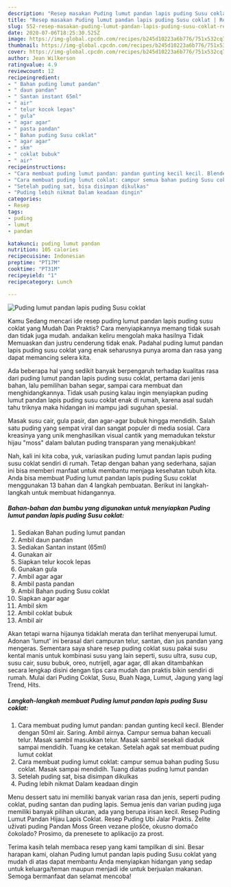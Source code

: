 ```yaml
---
description: "Resep masakan Puding lumut pandan lapis puding Susu coklat | Resep Bumbu Puding lumut pandan lapis puding Susu coklat Yang Bisa Manjain Lidah"
title: "Resep masakan Puding lumut pandan lapis puding Susu coklat | Resep Bumbu Puding lumut pandan lapis puding Susu coklat Yang Bisa Manjain Lidah"
slug: 552-resep-masakan-puding-lumut-pandan-lapis-puding-susu-coklat-resep-bumbu-puding-lumut-pandan-lapis-puding-susu-coklat-yang-bisa-manjain-lidah
date: 2020-07-06T18:25:30.525Z
image: https://img-global.cpcdn.com/recipes/b245d10223a6b776/751x532cq70/puding-lumut-pandan-lapis-puding-susu-coklat-foto-resep-utama.jpg
thumbnail: https://img-global.cpcdn.com/recipes/b245d10223a6b776/751x532cq70/puding-lumut-pandan-lapis-puding-susu-coklat-foto-resep-utama.jpg
cover: https://img-global.cpcdn.com/recipes/b245d10223a6b776/751x532cq70/puding-lumut-pandan-lapis-puding-susu-coklat-foto-resep-utama.jpg
author: Jean Wilkerson
ratingvalue: 4.9
reviewcount: 12
recipeingredient:
- " Bahan puding lumut pandan"
- " daun pandan"
- " Santan instant 65ml"
- " air"
- " telur kocok lepas"
- " gula"
- " agar agar"
- " pasta pandan"
- " Bahan puding Susu coklat"
- " agar agar"
- " skm"
- " coklat bubuk"
- " air"
recipeinstructions:
- "Cara membuat puding lumut pandan: pandan gunting kecil kecil. Blender dengan 50ml air. Saring. Ambil airnya. Campur semua bahan kecuali telur. Masak sambil masukkan telur. Masak sambil sesekali diaduk sampai mendidih. Tuang ke cetakan. Setelah agak sat membuat puding lumut coklat"
- "Cara membuat puding lumut coklat: campur semua bahan puding Susu coklat. Masak sampai mendidih. Tuang diatas puding lumut pandan"
- "Setelah puding sat, bisa disimpan dikulkas"
- "Puding lebih nikmat Dalam keadaan dingin"
categories:
- Resep
tags:
- puding
- lumut
- pandan

katakunci: puding lumut pandan 
nutrition: 105 calories
recipecuisine: Indonesian
preptime: "PT17M"
cooktime: "PT31M"
recipeyield: "1"
recipecategory: Lunch

---
```



![Puding lumut pandan lapis puding Susu coklat](https://img-global.cpcdn.com/recipes/b245d10223a6b776/751x532cq70/puding-lumut-pandan-lapis-puding-susu-coklat-foto-resep-utama.jpg)

Kamu Sedang mencari ide resep puding lumut pandan lapis puding susu coklat yang Mudah Dan Praktis? Cara menyiapkannya memang tidak susah dan tidak juga mudah. andaikan keliru mengolah maka hasilnya Tidak Memuaskan dan justru cenderung tidak enak. Padahal puding lumut pandan lapis puding susu coklat yang enak seharusnya punya aroma dan rasa yang dapat memancing selera kita.

Ada beberapa hal yang sedikit banyak berpengaruh terhadap kualitas rasa dari puding lumut pandan lapis puding susu coklat, pertama dari jenis bahan, lalu pemilihan bahan segar, sampai cara membuat dan menghidangkannya. Tidak usah pusing kalau ingin menyiapkan puding lumut pandan lapis puding susu coklat enak di rumah, karena asal sudah tahu triknya maka hidangan ini mampu jadi suguhan spesial.

Masak susu cair, gula pasir, dan agar-agar bubuk hingga mendidih. Salah satu puding yang sempat viral dan sangat populer di media sosial. Cara kreasinya yang unik menghasilkan visual cantik yang memadukan tekstur hijau &#34;moss&#34; dalam balutan puding transparan yang menakjubkan!


Nah, kali ini kita coba, yuk, variasikan puding lumut pandan lapis puding susu coklat sendiri di rumah. Tetap dengan bahan yang sederhana, sajian ini bisa memberi manfaat untuk membantu menjaga kesehatan tubuh kita. Anda bisa membuat Puding lumut pandan lapis puding Susu coklat menggunakan 13 bahan dan 4 langkah pembuatan. Berikut ini langkah-langkah untuk membuat hidangannya.

<!--inarticleads1-->

##### Bahan-bahan dan bumbu yang digunakan untuk menyiapkan Puding lumut pandan lapis puding Susu coklat:

1. Sediakan  Bahan puding lumut pandan
1. Ambil  daun pandan
1. Sediakan  Santan instant (65ml)
1. Gunakan  air
1. Siapkan  telur kocok lepas
1. Gunakan  gula
1. Ambil  agar agar
1. Ambil  pasta pandan
1. Ambil  Bahan puding Susu coklat
1. Siapkan  agar agar
1. Ambil  skm
1. Ambil  coklat bubuk
1. Ambil  air


Akan tetapi warna hijaunya tidaklah merata dan terlihat menyerupai lumut. Adonan &#39;lumut&#39; ini berasal dari campuran telur, santan, dan jus pandan yang mengeras. Sementara saya share resep puding coklat susu pakai susu kental manis untuk kombinasi susu yang lain seperti, susu ultra, susu cup, susu cair, susu bubuk, oreo, nutrijell, agar agar, dll akan ditambahkan secara lengkap disini dengan tips cara mudah dan praktis bikin sendiri di rumah. Mulai dari Puding Coklat, Susu, Buah Naga, Lumut, Jagung yang lagi Trend, Hits. 

<!--inarticleads2-->

##### Langkah-langkah membuat Puding lumut pandan lapis puding Susu coklat:

1. Cara membuat puding lumut pandan: pandan gunting kecil kecil. Blender dengan 50ml air. Saring. Ambil airnya. Campur semua bahan kecuali telur. Masak sambil masukkan telur. Masak sambil sesekali diaduk sampai mendidih. Tuang ke cetakan. Setelah agak sat membuat puding lumut coklat
1. Cara membuat puding lumut coklat: campur semua bahan puding Susu coklat. Masak sampai mendidih. Tuang diatas puding lumut pandan
1. Setelah puding sat, bisa disimpan dikulkas
1. Puding lebih nikmat Dalam keadaan dingin


Menu dessert satu ini memiliki banyak varian rasa dan jenis, seperti puding coklat, puding santan dan puding lapis. Semua jenis dan varian puding juga memiliki banyak pilihan ukuran, ada yang berupa irisan kecil. Resep Puding Lumut Pandan Hijau Lapis Coklat. Resep Puding Ubi Jalar Praktis. Želite uživati puding Pandan Moss Green vezane plošče, okusno domačo čokolado? Prosimo, da prenesete to aplikacijo za prost. 

Terima kasih telah membaca resep yang kami tampilkan di sini. Besar harapan kami, olahan Puding lumut pandan lapis puding Susu coklat yang mudah di atas dapat membantu Anda menyiapkan hidangan yang sedap untuk keluarga/teman maupun menjadi ide untuk berjualan makanan. Semoga bermanfaat dan selamat mencoba!
